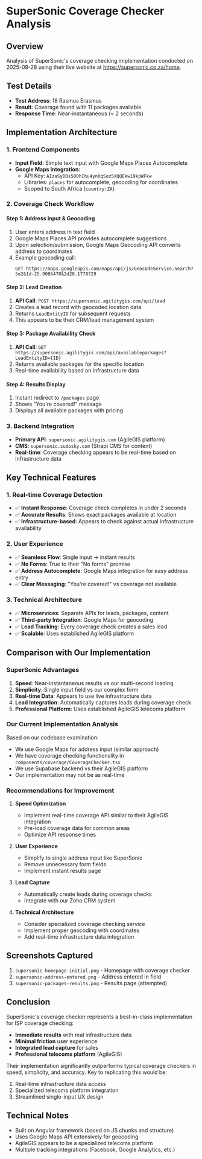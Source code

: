 # SuperSonic Coverage Checker Analysis

## Overview
Analysis of SuperSonic's coverage checking implementation conducted on 2025-09-28 using their live website at https://supersonic.co.za/home.

## Test Details
- **Test Address**: 18 Rasmus Erasmus
- **Result**: Coverage found with 11 packages available
- **Response Time**: Near-instantaneous (< 2 seconds)

## Implementation Architecture

### 1. Frontend Components
- **Input Field**: Simple text input with Google Maps Places Autocomplete
- **Google Maps Integration**:
  - API Key: `AIzaSyDBs50OhIhu4ynXqSoz5XQQEkw19kpWFkw`
  - Libraries: `places` for autocomplete, geocoding for coordinates
  - Scoped to South Africa (`country:ZA`)

### 2. Coverage Check Workflow

#### Step 1: Address Input & Geocoding
1. User enters address in text field
2. Google Maps Places API provides autocomplete suggestions
3. Upon selection/submission, Google Maps Geocoding API converts address to coordinates
4. Example geocoding call:
   ```
   GET https://maps.googleapis.com/maps/api/js/GeocodeService.Search?5m2&1d-25.9086478&2d28.1778729
   ```

#### Step 2: Lead Creation
1. **API Call**: `POST https://supersonic.agilitygis.com/api/lead`
2. Creates a lead record with geocoded location data
3. Returns `LeadEntityID` for subsequent requests
4. This appears to be their CRM/lead management system

#### Step 3: Package Availability Check
1. **API Call**: `GET https://supersonic.agilitygis.com/api/availablepackages?LeadEntityID={ID}`
2. Returns available packages for the specific location
3. Real-time availability based on infrastructure data

#### Step 4: Results Display
1. Instant redirect to `/packages` page
2. Shows "You're covered!" message
3. Displays all available packages with pricing

### 3. Backend Integration
- **Primary API**: `supersonic.agilitygis.com` (AgileGIS platform)
- **CMS**: `supersonic.sudosky.com` (Strapi CMS for content)
- **Real-time**: Coverage checking appears to be real-time based on infrastructure data

## Key Technical Features

### 1. **Real-time Coverage Detection**
- ✅ **Instant Response**: Coverage check completes in under 2 seconds
- ✅ **Accurate Results**: Shows exact packages available at location
- ✅ **Infrastructure-based**: Appears to check against actual infrastructure availability

### 2. **User Experience**
- ✅ **Seamless Flow**: Single input → instant results
- ✅ **No Forms**: True to their "No forms" promise
- ✅ **Address Autocomplete**: Google Maps integration for easy address entry
- ✅ **Clear Messaging**: "You're covered!" vs coverage not available

### 3. **Technical Architecture**
- ✅ **Microservices**: Separate APIs for leads, packages, content
- ✅ **Third-party Integration**: Google Maps for geocoding
- ✅ **Lead Tracking**: Every coverage check creates a sales lead
- ✅ **Scalable**: Uses established AgileGIS platform

## Comparison with Our Implementation

### SuperSonic Advantages

1. **Speed**: Near-instantaneous results vs our multi-second loading
2. **Simplicity**: Single input field vs our complex form
3. **Real-time Data**: Appears to use live infrastructure data
4. **Lead Integration**: Automatically captures leads during coverage check
5. **Professional Platform**: Uses established AgileGIS telecoms platform

### Our Current Implementation Analysis

Based on our codebase examination:
- We use Google Maps for address input (similar approach)
- We have coverage checking functionality in `components/coverage/CoverageChecker.tsx`
- We use Supabase backend vs their AgileGIS platform
- Our implementation may not be as real-time

### Recommendations for Improvement

1. **Speed Optimization**
   - Implement real-time coverage API similar to their AgileGIS integration
   - Pre-load coverage data for common areas
   - Optimize API response times

2. **User Experience**
   - Simplify to single address input like SuperSonic
   - Remove unnecessary form fields
   - Implement instant results page

3. **Lead Capture**
   - Automatically create leads during coverage checks
   - Integrate with our Zoho CRM system

4. **Technical Architecture**
   - Consider specialized coverage checking service
   - Implement proper geocoding with coordinates
   - Add real-time infrastructure data integration

## Screenshots Captured
1. `supersonic-homepage-initial.png` - Homepage with coverage checker
2. `supersonic-address-entered.png` - Address entered in field
3. `supersonic-packages-results.png` - Results page (attempted)

## Conclusion

SuperSonic's coverage checker represents a best-in-class implementation for ISP coverage checking:
- **Immediate results** with real infrastructure data
- **Minimal friction** user experience
- **Integrated lead capture** for sales
- **Professional telecoms platform** (AgileGIS)

Their implementation significantly outperforms typical coverage checkers in speed, simplicity, and accuracy. Key to replicating this would be:
1. Real-time infrastructure data access
2. Specialized telecoms platform integration
3. Streamlined single-input UX design

## Technical Notes
- Built on Angular framework (based on JS chunks and structure)
- Uses Google Maps API extensively for geocoding
- AgileGIS appears to be a specialized telecoms platform
- Multiple tracking integrations (Facebook, Google Analytics, etc.)